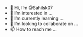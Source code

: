 - 👋 Hi, I’m @Sahilsk07
- 👀 I’m interested in ...
- 🌱 I’m currently learning ...
- 💞️ I’m looking to collaborate on ...
- 📫 How to reach me ...

<!---
Sahilsk07/Sahilsk07 is a ✨ special ✨ repository because its `README.md` (this file) appears on your GitHub profile.
You can click the Preview link to take a look at your changes.
--->



